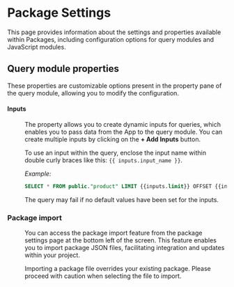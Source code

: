 # Package Settings

This page provides information about the settings and properties available within Packages, including configuration options for query modules and JavaScript modules.

## Query module properties

These properties are customizable options present in the property pane of the query module, allowing you to modify the configuration.

#### Inputs

<dd>

The property allows you to create dynamic inputs for queries, which enables you to pass data from the App to the query module. You can create multiple inputs by clicking on the **+ Add Inputs** button.

To use an input within the query, enclose the input name within double curly braces like this: `{{ inputs.input_name }}`.

*Example:*

```sql
SELECT * FROM public."product" LIMIT {{inputs.limit}} OFFSET {{inputs.offset}};
```

The query may fail if no default values have been set for the inputs.



</dd>


### Package import

<dd>

You can access the package import feature from the package settings page at the bottom left of the screen. This feature enables you to import package JSON files, facilitating integration and updates within your project. 

Importing a package file overrides your existing package. Please proceed with caution when selecting the file to import.


















</dd>

